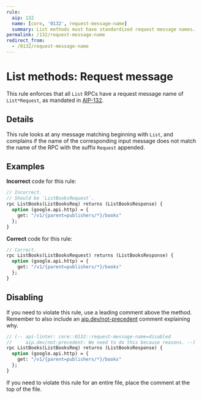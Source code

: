 ```yaml
---
rule:
  aip: 132
  name: [core, '0132', request-message-name]
  summary: List methods must have standardized request message names.
permalink: /132/request-message-name
redirect_from:
  - /0132/request-message-name
---
```


# List methods: Request message

This rule enforces that all `List` RPCs have a request message name of
`List*Request`, as mandated in [AIP-132][].

## Details

This rule looks at any message matching beginning with `List`, and complains if
the name of the corresponding input message does not match the name of the RPC
with the suffix `Request` appended.

## Examples

**Incorrect** code for this rule:

```proto
// Incorrect.
// Should be `ListBooksRequest`.
rpc ListBooks(ListBooksReq) returns (ListBooksResponse) {
  option (google.api.http) = {
    get: "/v1/{parent=publishers/*}/books"
  };
}
```

**Correct** code for this rule:

```proto
// Correct.
rpc ListBooks(ListBooksRequest) returns (ListBooksResponse) {
  option (google.api.http) = {
    get: "/v1/{parent=publishers/*}/books"
  };
}
```

## Disabling

If you need to violate this rule, use a leading comment above the method.
Remember to also include an [aip.dev/not-precedent][] comment explaining why.

```proto
// (-- api-linter: core::0132::request-message-name=disabled
//     aip.dev/not-precedent: We need to do this because reasons. --)
rpc ListBooks(ListBooksReq) returns (ListBooksResponse) {
  option (google.api.http) = {
    get: "/v1/{parent=publishers/*}/books"
  };
}
```

If you need to violate this rule for an entire file, place the comment at the
top of the file.

[aip-132]: https://aip.dev/132
[aip.dev/not-precedent]: https://aip.dev/not-precedent

